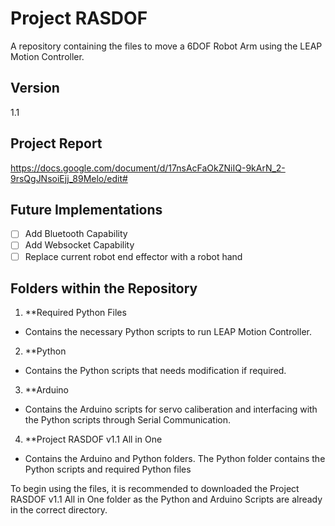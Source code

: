 # Project RASDOF
A repository containing the files to move a 6DOF Robot Arm using the LEAP Motion Controller.

## Version
1.1

## Project Report
https://docs.google.com/document/d/17nsAcFaOkZNiIQ-9kArN_2-9rsQgJNsoiEjj_89Melo/edit#

## Future Implementations
- [ ] Add Bluetooth Capability
- [ ] Add Websocket Capability
- [ ] Replace current robot end effector with a robot hand

## Folders within the Repository

1. **Required Python Files 
- Contains the necessary Python scripts to run LEAP Motion Controller.

2. **Python                            
- Contains the Python scripts that needs modification if required.

3. **Arduino               
- Contains the Arduino scripts for servo caliberation and interfacing with the Python scripts through Serial Communication.

4. **Project RASDOF v1.1 All in One
- Contains the Arduino and Python folders. The Python folder contains the Python scripts and required Python files

To begin using the files, it is recommended to downloaded the Project RASDOF v1.1 All in One folder as the Python and Arduino Scripts are already in the correct directory.
